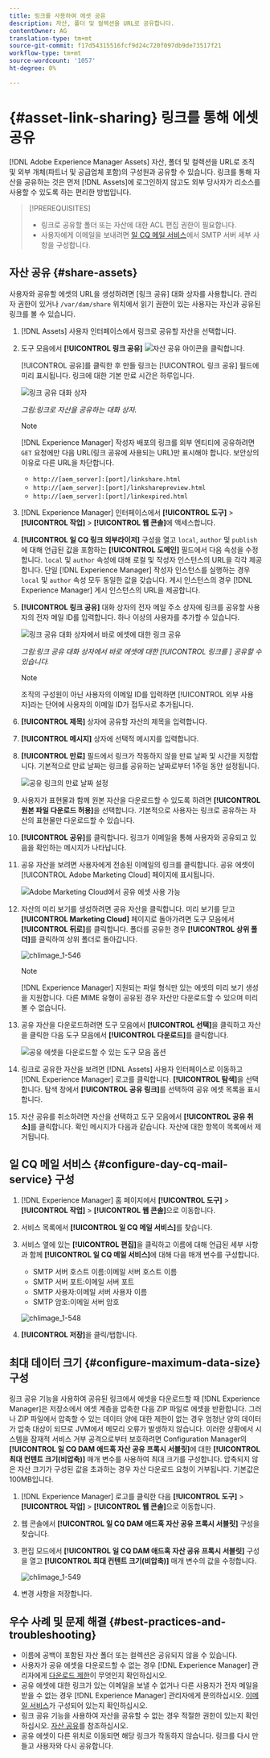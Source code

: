 ```yaml
---
title: 링크를 사용하여 에셋 공유
description: 자산, 폴더 및 컬렉션을 URL로 공유합니다.
contentOwner: AG
translation-type: tm+mt
source-git-commit: f17d54315516fcf9d24c720f097db9de73517f21
workflow-type: tm+mt
source-wordcount: '1057'
ht-degree: 0%

---
```



# {#asset-link-sharing} 링크를 통해 에셋 공유

[!DNL Adobe Experience Manager Assets] 자산, 폴더 및 컬렉션을 URL로 조직 및 외부 개체(파트너 및 공급업체 포함)의 구성원과 공유할 수 있습니다. 링크를 통해 자산을 공유하는 것은 먼저 [!DNL Assets]에 로그인하지 않고도 외부 당사자가 리소스를 사용할 수 있도록 하는 편리한 방법입니다.

>[!PREREQUISITES]
>
>* 링크로 공유할 폴더 또는 자산에 대한 ACL 편집 권한이 필요합니다.
>* 사용자에게 이메일을 보내려면 [일 CQ 메일 서비스](#configmailservice)에서 SMTP 서버 세부 사항을 구성합니다.


## 자산 공유 {#share-assets}

사용자와 공유할 에셋의 URL을 생성하려면 [링크 공유] 대화 상자를 사용합니다. 관리자 권한이 있거나 `/var/dam/share` 위치에서 읽기 권한이 있는 사용자는 자신과 공유된 링크를 볼 수 있습니다.

1. [!DNL Assets] 사용자 인터페이스에서 링크로 공유할 자산을 선택합니다.
1. 도구 모음에서 **[!UICONTROL 링크 공유]** ![자산 공유 아이콘](assets/assets_share.png)을 클릭합니다.

   [!UICONTROL 공유]를 클릭한 후 만들 링크는 [!UICONTROL 링크 공유] 필드에 미리 표시됩니다. 링크에 대한 기본 만료 시간은 하루입니다.

   ![링크 공유 대화 상자](assets/chlimage_1-542.png)

   *그림:링크로 자산을 공유하는 대화 상자.*

   >[!NOTE]
   >
   >[!DNL Experience Manager] 작성자 배포의 링크를 외부 엔티티에 공유하려면 `GET` 요청에만 다음 URL(링크 공유에 사용되는 URL)만 표시해야 합니다. 보안상의 이유로 다른 URL을 차단합니다.
   >
   >* `http://[aem_server]:[port]/linkshare.html`
   >* `http://[aem_server]:[port]/linksharepreview.html`
   >* `http://[aem_server]:[port]/linkexpired.html`


1. [!DNL Experience Manager] 인터페이스에서 **[!UICONTROL 도구]** > **[!UICONTROL 작업]** > **[!UICONTROL 웹 콘솔]**&#x200B;에 액세스합니다.

1. **[!UICONTROL 일 CQ 링크 외부라이저]** 구성을 열고 `local`, `author` 및 `publish`에 대해 언급된 값을 포함하는 **[!UICONTROL 도메인]** 필드에서 다음 속성을 수정합니다. `local` 및 `author` 속성에 대해 로컬 및 작성자 인스턴스의 URL을 각각 제공합니다. 단일 [!DNL Experience Manager] 작성자 인스턴스를 실행하는 경우 `local` 및 `author` 속성 모두 동일한 값을 갖습니다. 게시 인스턴스의 경우 [!DNL Experience Manager] 게시 인스턴스의 URL을 제공합니다.

1. **[!UICONTROL 링크 공유]** 대화 상자의 전자 메일 주소 상자에 링크를 공유할 사용자의 전자 메일 ID를 입력합니다. 하나 이상의 사용자를 추가할 수 있습니다.

   ![링크 공유 대화 상자에서 바로 에셋에 대한 링크 공유](assets/chlimage_1-543.png)

   *그림:링크 공유 대화 상자에서 바로 에셋에 대한  [!UICONTROL 링크를 ] 공유할 수 있습니다.*

   >[!NOTE]
   >
   >조직의 구성원이 아닌 사용자의 이메일 ID를 입력하면 [!UICONTROL 외부 사용자]라는 단어에 사용자의 이메일 ID가 접두사로 추가됩니다.

1. **[!UICONTROL 제목]** 상자에 공유할 자산의 제목을 입력합니다.
1. **[!UICONTROL 메시지]** 상자에 선택적 메시지를 입력합니다.

1. **[!UICONTROL 만료]** 필드에서 링크가 작동하지 않을 만료 날짜 및 시간을 지정합니다. 기본적으로 만료 날짜는 링크를 공유하는 날짜로부터 1주일 동안 설정됩니다.

   ![공유 링크의 만료 날짜 설정](assets/chlimage_1-544.png)

1. 사용자가 표현물과 함께 원본 자산을 다운로드할 수 있도록 하려면 **[!UICONTROL 원본 파일 다운로드 허용]**&#x200B;을 선택합니다. 기본적으로 사용자는 링크로 공유하는 자산의 표현물만 다운로드할 수 있습니다.

1. **[!UICONTROL 공유]**&#x200B;를 클릭합니다. 링크가 이메일을 통해 사용자와 공유되고 있음을 확인하는 메시지가 나타납니다.

1. 공유 자산을 보려면 사용자에게 전송된 이메일의 링크를 클릭합니다. 공유 에셋이 [!UICONTROL Adobe Marketing Cloud] 페이지에 표시됩니다.

   ![Adobe Marketing Cloud에서 공유 에셋 사용 가능](assets/chlimage_1-545.png)

1. 자산의 미리 보기를 생성하려면 공유 자산을 클릭합니다. 미리 보기를 닫고 **[!UICONTROL Marketing Cloud]** 페이지로 돌아가려면 도구 모음에서 **[!UICONTROL 뒤로]**&#x200B;를 클릭합니다. 폴더를 공유한 경우 **[!UICONTROL 상위 폴더]**&#x200B;를 클릭하여 상위 폴더로 돌아갑니다.

   ![chlimage_1-546](assets/chlimage_1-546.png)

   >[!NOTE]
   >
   >[!DNL Experience Manager] 지원되는 파일 형식만 있는 에셋의 미리 보기 생성을 지원합니다. 다른 MIME 유형이 공유된 경우 자산만 다운로드할 수 있으며 미리 볼 수 없습니다.

1. 공유 자산을 다운로드하려면 도구 모음에서 **[!UICONTROL 선택]**&#x200B;을 클릭하고 자산을 클릭한 다음 도구 모음에서 **[!UICONTROL 다운로드]**&#x200B;를 클릭합니다.

   ![공유 에셋을 다운로드할 수 있는 도구 모음 옵션](assets/chlimage_1-547.png)

1. 링크로 공유한 자산을 보려면 [!DNL Assets] 사용자 인터페이스로 이동하고 [!DNL Experience Manager] 로고를 클릭합니다. **[!UICONTROL 탐색]**&#x200B;을 선택합니다. 탐색 창에서 **[!UICONTROL 공유 링크]**&#x200B;를 선택하여 공유 에셋 목록을 표시합니다.

1. 자산 공유를 취소하려면 자산을 선택하고 도구 모음에서 **[!UICONTROL 공유 취소]**&#x200B;를 클릭합니다. 확인 메시지가 다음과 같습니다. 자산에 대한 항목이 목록에서 제거됩니다.

## 일 CQ 메일 서비스 {#configure-day-cq-mail-service} 구성

1. [!DNL Experience Manager] 홈 페이지에서 **[!UICONTROL 도구]** > **[!UICONTROL 작업]** > **[!UICONTROL 웹 콘솔]**&#x200B;으로 이동합니다.
1. 서비스 목록에서 **[!UICONTROL 일 CQ 메일 서비스]**&#x200B;를 찾습니다.
1. 서비스 옆에 있는 **[!UICONTROL 편집]**&#x200B;을 클릭하고 이름에 대해 언급된 세부 사항과 함께 **[!UICONTROL 일 CQ 메일 서비스]**&#x200B;에 대해 다음 매개 변수를 구성합니다.

   * SMTP 서버 호스트 이름:이메일 서버 호스트 이름
   * SMTP 서버 포트:이메일 서버 포트
   * SMTP 사용자:이메일 서버 사용자 이름
   * SMTP 암호:이메일 서버 암호

   ![chlimage_1-548](assets/chlimage_1-548.png)

1. **[!UICONTROL 저장]**&#x200B;을 클릭/탭합니다.

## 최대 데이터 크기 {#configure-maximum-data-size} 구성

링크 공유 기능을 사용하여 공유된 링크에서 에셋을 다운로드할 때 [!DNL Experience Manager]은 저장소에서 에셋 계층을 압축한 다음 ZIP 파일로 에셋을 반환합니다. 그러나 ZIP 파일에서 압축할 수 있는 데이터 양에 대한 제한이 없는 경우 엄청난 양의 데이터가 압축 대상이 되므로 JVM에서 메모리 오류가 발생하지 않습니다. 이러한 상황에서 시스템을 잠재적 서비스 거부 공격으로부터 보호하려면 Configuration Manager의 **[!UICONTROL 일 CQ DAM 애드혹 자산 공유 프록시 서블릿]**&#x200B;에 대한 **[!UICONTROL 최대 컨텐트 크기(비압축)]** 매개 변수를 사용하여 최대 크기를 구성합니다. 압축되지 않은 자산 크기가 구성된 값을 초과하는 경우 자산 다운로드 요청이 거부됩니다. 기본값은 100MB입니다.

1. [!DNL Experience Manager] 로고를 클릭한 다음 **[!UICONTROL 도구]** > **[!UICONTROL 작업]** > **[!UICONTROL 웹 콘솔]**&#x200B;으로 이동합니다.
1. 웹 콘솔에서 **[!UICONTROL 일 CQ DAM 애드혹 자산 공유 프록시 서블릿]** 구성을 찾습니다.
1. 편집 모드에서 **[!UICONTROL 일 CQ DAM 애드혹 자산 공유 프록시 서블릿]** 구성을 열고 **[!UICONTROL 최대 컨텐트 크기(비압축)]** 매개 변수의 값을 수정합니다.

   ![chlimage_1-549](assets/chlimage_1-549.png)

1. 변경 사항을 저장합니다.

## 우수 사례 및 문제 해결 {#best-practices-and-troubleshooting}

* 이름에 공백이 포함된 자산 폴더 또는 컬렉션은 공유되지 않을 수 있습니다.
* 사용자가 공유 에셋을 다운로드할 수 없는 경우 [!DNL Experience Manager] 관리자에게 [다운로드 제한](#configure-maximum-data-size)이 무엇인지 확인하십시오.
* 공유 에셋에 대한 링크가 있는 이메일을 보낼 수 없거나 다른 사용자가 전자 메일을 받을 수 없는 경우 [!DNL Experience Manager] 관리자에게 문의하십시오. [이메일 서비스](#configure-day-cq-mail-service)가 구성되어 있는지 확인하십시오.
* 링크 공유 기능을 사용하여 자산을 공유할 수 없는 경우 적절한 권한이 있는지 확인하십시오. [자산 공유](#share-assets)를 참조하십시오.
* 공유 에셋이 다른 위치로 이동되면 해당 링크가 작동하지 않습니다. 링크를 다시 만들고 사용자와 다시 공유합니다.
